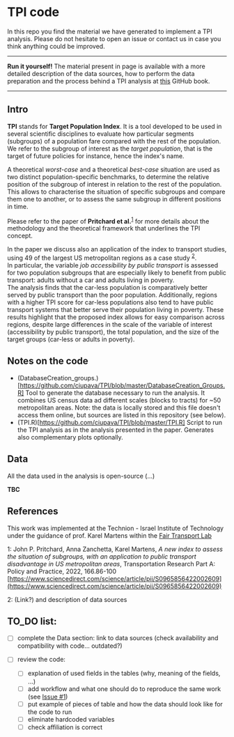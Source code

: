 # TPI code

In this repo you find the material we have generated to implement a TPI analysis.
Please do not hesitate to open an issue or contact us in case you think anything could be improved.

---

**Run it yourself!**
The material present in page is available with a more detailed description of the data sources, how to perform the data preparation and the process behind a TPI analysis at [this](https://ciupava.github.io/TPI/) GitHub book.

---


## Intro

**TPI** stands for **Target Population Index**. It is a tool developed to be used in several scientific disciplines to evaluate how particular segments (subgroups) of a population fare compared with the rest of the population. We refer to the subgroup of interest as the _target population_, that is the target of future policies for instance, hence the index's name.

A theoretical _worst-case_ and a theoretical _best-case_ situation are used as two distinct population-specific benchmarks, to determine the relative position of the subgroup of interest in relation to the rest of the population. This allows to characterise the situation of specific subgroups and compare them one to another, or to assess the same subgroup in different positions in time.

Please refer to the paper of **Pritchard et al.**<sup>[1](#paper_footnote)</sup> for more details about the methodology and the theoretical framework that underlines the TPI concept.

In the paper we discuss also an application of the index to transport studies, using 49 of the largest US metropolitan regions as a case study <sup>[2](#data_footnote)</sup>.
<br> In particular, the variable _job accessibility by public transport_ is assessed for two population subgroups that are especially likely to benefit from public transport: adults without a car and adults living in poverty.
<br> The analysis finds that the car-less population is comparatively better served by public transport than the poor population. Additionally, regions with a higher TPI score for car-less populations also tend to have public transport systems that better serve their population living in poverty. These results highlight that the proposed index allows for easy comparison across regions, despite large differences in the scale of the variable of interest (accessibility by public transport), the total population, and the size of the target groups (car-less or adults in poverty).


## Notes on the code
- (DatabaseCreation_groups.)[https://github.com/ciupava/TPI/blob/master/DatabaseCreation_Groups.R]
Tool to generate the database necessary to run the analysis. It combines US census data ad different scales (blocks to tracts) for ~50 metropolitan areas. Note: the data is locally stored and this file doesn't access them online, but sources are listed in this repository (see below).
- (TPI.R)[https://github.com/ciupava/TPI/blob/master/TPI.R]
Script to run the TPI analysis as in the analysis presented in the paper. Generates also complementary plots optionally.


## Data
All the data used in the analysis is open-source (...)

**TBC**



## References

This work was implemented at the Technion - Israel Institute of Technology under the guidance of prof. Karel Martens within the [Fair Transport Lab](https://karelm.net.technion.ac.il/)

<a name="paper_footnote">1</a>: John P. Pritchard, Anna Zanchetta, Karel Martens, _A new index to assess the situation of subgroups, with an application to public transport disadvantage in US metropolitan areas_, Transportation Research Part A: Policy and Practice, 2022, 166.86-100<br/>
[https://www.sciencedirect.com/science/article/pii/S0965856422002609](https://www.sciencedirect.com/science/article/pii/S0965856422002609)

<a name="data_footnote">2</a>: (Link?) and description of data sources

## TO_DO list:

- [ ] complete the Data section: link to data sources (check availability and compatibility with code... outdated?)
- [ ] review the code:

    - [ ] explanation of used fields in the tables (why, meaning of the fields, ...)
    - [ ] add workflow and what one should do to reproduce the same work (see [Issue #1](https://github.com/ciupava/TPI/issues/1))
    - [ ] put example of pieces of table and how the data should look like for the code to run
    - [ ] eliminate hardcoded variables
    - [ ] check affiliation is correct
